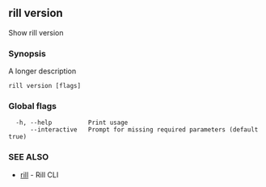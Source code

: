 ## rill version

Show rill version

### Synopsis

A longer description

```
rill version [flags]
```

### Global flags

```
  -h, --help          Print usage
      --interactive   Prompt for missing required parameters (default true)
```

### SEE ALSO

* [rill](rill.md)	 - Rill CLI

